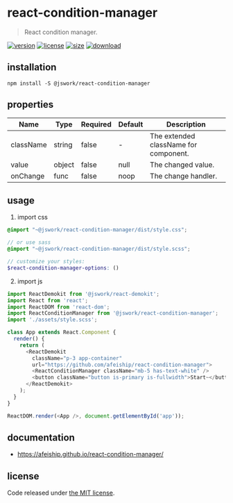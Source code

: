# react-condition-manager
> React condition manager.

[![version][version-image]][version-url]
[![license][license-image]][license-url]
[![size][size-image]][size-url]
[![download][download-image]][download-url]

## installation
```shell
npm install -S @jswork/react-condition-manager
```

## properties
| Name      | Type   | Required | Default | Description                           |
| --------- | ------ | -------- | ------- | ------------------------------------- |
| className | string | false    | -       | The extended className for component. |
| value     | object | false    | null    | The changed value.                    |
| onChange  | func   | false    | noop    | The change handler.                   |


## usage
1. import css
  ```scss
  @import "~@jswork/react-condition-manager/dist/style.css";

  // or use sass
  @import "~@jswork/react-condition-manager/dist/style.scss";

  // customize your styles:
  $react-condition-manager-options: ()
  ```
2. import js
  ```js
  import ReactDemokit from '@jswork/react-demokit';
  import React from 'react';
  import ReactDOM from 'react-dom';
  import ReactConditionManager from '@jswork/react-condition-manager';
  import './assets/style.scss';

  class App extends React.Component {
    render() {
      return (
        <ReactDemokit
          className="p-3 app-container"
          url="https://github.com/afeiship/react-condition-manager">
          <ReactConditionManager className="mb-5 has-text-white" />
          <button className="button is-primary is-fullwidth">Start~</button>
        </ReactDemokit>
      );
    }
  }

  ReactDOM.render(<App />, document.getElementById('app'));

  ```

## documentation
- https://afeiship.github.io/react-condition-manager/


## license
Code released under [the MIT license](https://github.com/afeiship/react-condition-manager/blob/master/LICENSE.txt).

[version-image]: https://img.shields.io/npm/v/@jswork/react-condition-manager
[version-url]: https://npmjs.org/package/@jswork/react-condition-manager

[license-image]: https://img.shields.io/npm/l/@jswork/react-condition-manager
[license-url]: https://github.com/afeiship/react-condition-manager/blob/master/LICENSE.txt

[size-image]: https://img.shields.io/bundlephobia/minzip/@jswork/react-condition-manager
[size-url]: https://github.com/afeiship/react-condition-manager/blob/master/dist/react-condition-manager.min.js

[download-image]: https://img.shields.io/npm/dm/@jswork/react-condition-manager
[download-url]: https://www.npmjs.com/package/@jswork/react-condition-manager
